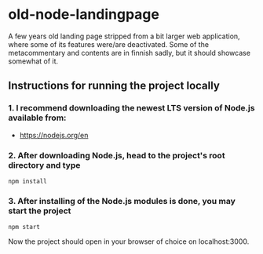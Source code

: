 # old-node-landingpage
A few years old landing page stripped from a bit larger web application, where some of its features were/are deactivated.
Some of the metacommentary and contents are in finnish sadly, but it should showcase somewhat of it.

## Instructions for running the project locally
### 1. I recommend downloading the newest LTS version of Node.js available from:
- https://nodejs.org/en
### 2. After downloading Node.js, head to the project's root directory and type
```
npm install
```
### 3. After installing of the Node.js modules is done, you may start the project
```
npm start
```

Now the project should open in your browser of choice on localhost:3000.
